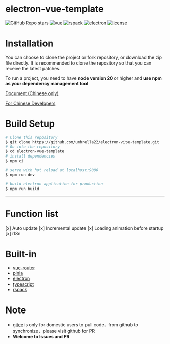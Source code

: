 # electron-vue-template

![GitHub Repo stars](https://img.shields.io/github/stars/umbrella22/electron-vue-template)
[![vue](https://img.shields.io/badge/vue-3.5.8-brightgreen.svg)](https://github.com/vuejs/vue-next)
[![rspack](https://img.shields.io/badge/rspack-1.0.5-brightgreen.svg)](https://rspack.dev/index)
[![electron](https://img.shields.io/badge/electron-32.1.2-brightgreen.svg)](https://github.com/electron/electron)
[![license](https://img.shields.io/github/license/mashape/apistatus.svg)](https://github.com/umbrella22/electron-vue-template/blob/master/LICENSE)

# Installation

You can choose to clone the project or fork repository, or download the zip file directly. It is recommended to clone the repository so that you can receive the latest patches.

To run a project, you need to have **node version 20** or higher and **use npm as your dependency management tool**

[Document (Chinese only)](https://umbrella22.github.io/electron-vue-template-doc/)

[For Chinese Developers](/README_ZH.md)

# Build Setup

```bash
# Clone this repository
$ git clone https://github.com/umbrella22/electron-vite-template.git
# Go into the repository
$ cd electron-vue-template
# install dependencies
$ npm ci

# serve with hot reload at localhost:9080
$ npm run dev

# build electron application for production
$ npm run build


```

---

# Function list

[x] Auto update
[x] Incremental update
[x] Loading animation before startup
[x] i18n

# Built-in

- [vue-router](https://next.router.vuejs.org/index.html)
- [pinia](https://pinia.esm.dev/)
- [electron](http://www.electronjs.org/docs)
- [typescript](https://www.typescriptlang.org/)
- [rspack](https://rspack.dev/index)

# Note

- [gitee](https://gitee.com/Zh-Sky/electron-vue-template) is only for domestic users to pull code，from github to synchronize，please visit github for PR
- **Welcome to Issues and PR**
